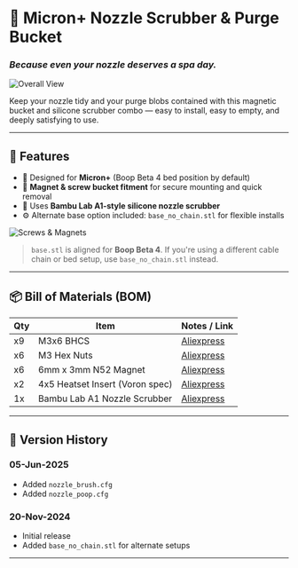 # 🧽 Micron+ Nozzle Scrubber & Purge Bucket  
### *Because even your nozzle deserves a spa day.*

![Overall View](https://github.com/Jadecky/Printer_Mods/blob/main/Micron%2B/Micron%2B%20Bambu%20Nozzle%20Scubber_with%20Purge%20Bucket/Images/Overall.png)

Keep your nozzle tidy and your purge blobs contained with this magnetic bucket and silicone scrubber combo — easy to install, easy to empty, and deeply satisfying to use.

---

## 🧼 Features  
- 🐜 Designed for **Micron+** (Boop Beta 4 bed position by default)  
- 🧲 **Magnet & screw bucket fitment** for secure mounting and quick removal  
- 🧽 Uses **Bambu Lab A1-style silicone nozzle scrubber**  
- ⚙️ Alternate base option included: `base_no_chain.stl` for flexible installs

![Screws & Magnets](https://github.com/Jadecky/Printer_Mods/blob/main/Micron%2B/Micron%2B%20Bambu%20Nozzle%20Scubber_with%20Purge%20Bucket/Images/Screws_Magnets.png)

> `base.stl` is aligned for **Boop Beta 4**. If you're using a different cable chain or bed setup, use `base_no_chain.stl` instead.

---

## 📦 Bill of Materials (BOM)

| Qty | Item | Notes / Link |
---|----|----
x9|M3x6 BHCS|[Aliexpress](https://s.click.aliexpress.com/e/_EuZgLr4)
x6|M3 Hex Nuts|[Aliexpress](https://s.click.aliexpress.com/e/_EwAgnb8)
x6|6mm x 3mm N52 Magnet|[Aliexpress](https://s.click.aliexpress.com/e/_EQ4GZeE)
x2|4x5 Heatset Insert (Voron spec)|[Aliexpress](https://s.click.aliexpress.com/e/_EuBQ66m)
1x|Bambu Lab A1 Nozzle Scrubber|[Aliexpress](https://s.click.aliexpress.com/e/_Ev16llx)

---

## 📅 Version History

### 05-Jun-2025
- Added `nozzle_brush.cfg`
- Added `nozzle_poop.cfg`

### 20-Nov-2024  
- Initial release  
- Added `base_no_chain.stl` for alternate setups  

---